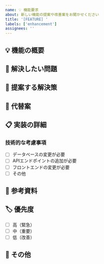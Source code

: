 ```yaml
---
name: 💡 機能要求
about: 新しい機能の提案や改善案をお聞かせください
title: '[FEATURE] '
labels: ['enhancement']
assignees: ''
---
```


## 💡 機能の概要
<!-- 提案する機能の概要を簡潔に説明してください -->

## 🎯 解決したい問題
<!-- この機能で解決したい問題や課題を説明してください -->

## 💭 提案する解決策
<!-- どのような機能を追加すれば良いか、具体的に説明してください -->

## 🔄 代替案
<!-- 他に考えられる解決策があれば記述してください -->

## 📋 実装の詳細
<!-- 実装に関する詳細な情報があれば記述してください -->

### 技術的な考慮事項
- [ ] データベースの変更が必要
- [ ] APIエンドポイントの追加が必要
- [ ] フロントエンドの変更が必要
- [ ] その他

## 📸 参考資料
<!-- 参考になる画像、リンク、ドキュメントがあれば添付してください -->

## 🏷️ 優先度
<!-- この機能の優先度を選択してください -->
- [ ] 高（緊急）
- [ ] 中（重要）
- [ ] 低（改善）

## 📝 その他
<!-- その他、補足情報があれば記述してください --> 
